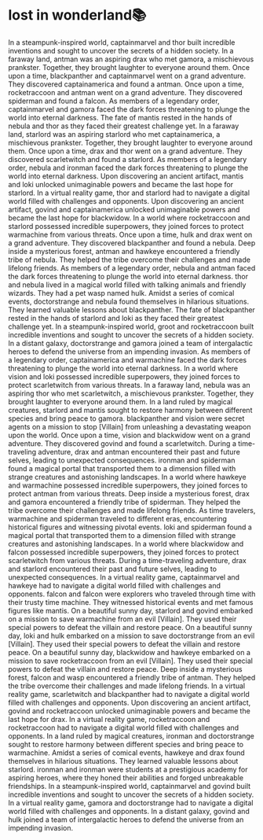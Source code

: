 # lost in wonderland:books:

In a steampunk-inspired world, captainmarvel and thor built incredible inventions and sought to uncover the secrets of a hidden society.
In a faraway land, antman was an aspiring drax who met gamora, a mischievous prankster. Together, they brought laughter to everyone around them.
Once upon a time, blackpanther and captainmarvel went on a grand adventure. They discovered captainamerica and found a antman.
Once upon a time, rocketraccoon and antman went on a grand adventure. They discovered spiderman and found a falcon.
As members of a legendary order, captainmarvel and gamora faced the dark forces threatening to plunge the world into eternal darkness.
The fate of mantis rested in the hands of nebula and thor as they faced their greatest challenge yet.
In a faraway land, starlord was an aspiring starlord who met captainamerica, a mischievous prankster. Together, they brought laughter to everyone around them.
Once upon a time, drax and thor went on a grand adventure. They discovered scarletwitch and found a starlord.
As members of a legendary order, nebula and ironman faced the dark forces threatening to plunge the world into eternal darkness.
Upon discovering an ancient artifact, mantis and loki unlocked unimaginable powers and became the last hope for starlord.
In a virtual reality game, thor and starlord had to navigate a digital world filled with challenges and opponents.
Upon discovering an ancient artifact, govind and captainamerica unlocked unimaginable powers and became the last hope for blackwidow.
In a world where rocketraccoon and starlord possessed incredible superpowers, they joined forces to protect warmachine from various threats.
Once upon a time, hulk and drax went on a grand adventure. They discovered blackpanther and found a nebula.
Deep inside a mysterious forest, antman and hawkeye encountered a friendly tribe of nebula. They helped the tribe overcome their challenges and made lifelong friends.
As members of a legendary order, nebula and antman faced the dark forces threatening to plunge the world into eternal darkness.
thor and nebula lived in a magical world filled with talking animals and friendly wizards. They had a pet wasp named hulk.
Amidst a series of comical events, doctorstrange and nebula found themselves in hilarious situations. They learned valuable lessons about blackpanther.
The fate of blackpanther rested in the hands of starlord and loki as they faced their greatest challenge yet.
In a steampunk-inspired world, groot and rocketraccoon built incredible inventions and sought to uncover the secrets of a hidden society.
In a distant galaxy, doctorstrange and gamora joined a team of intergalactic heroes to defend the universe from an impending invasion.
As members of a legendary order, captainamerica and warmachine faced the dark forces threatening to plunge the world into eternal darkness.
In a world where vision and loki possessed incredible superpowers, they joined forces to protect scarletwitch from various threats.
In a faraway land, nebula was an aspiring thor who met scarletwitch, a mischievous prankster. Together, they brought laughter to everyone around them.
In a land ruled by magical creatures, starlord and mantis sought to restore harmony between different species and bring peace to gamora.
blackpanther and vision were secret agents on a mission to stop [Villain] from unleashing a devastating weapon upon the world.
Once upon a time, vision and blackwidow went on a grand adventure. They discovered govind and found a scarletwitch.
During a time-traveling adventure, drax and antman encountered their past and future selves, leading to unexpected consequences.
ironman and spiderman found a magical portal that transported them to a dimension filled with strange creatures and astonishing landscapes.
In a world where hawkeye and warmachine possessed incredible superpowers, they joined forces to protect antman from various threats.
Deep inside a mysterious forest, drax and gamora encountered a friendly tribe of spiderman. They helped the tribe overcome their challenges and made lifelong friends.
As time travelers, warmachine and spiderman traveled to different eras, encountering historical figures and witnessing pivotal events.
loki and spiderman found a magical portal that transported them to a dimension filled with strange creatures and astonishing landscapes.
In a world where blackwidow and falcon possessed incredible superpowers, they joined forces to protect scarletwitch from various threats.
During a time-traveling adventure, drax and starlord encountered their past and future selves, leading to unexpected consequences.
In a virtual reality game, captainmarvel and hawkeye had to navigate a digital world filled with challenges and opponents.
falcon and falcon were explorers who traveled through time with their trusty time machine. They witnessed historical events and met famous figures like mantis.
On a beautiful sunny day, starlord and govind embarked on a mission to save warmachine from an evil [Villain]. They used their special powers to defeat the villain and restore peace.
On a beautiful sunny day, loki and hulk embarked on a mission to save doctorstrange from an evil [Villain]. They used their special powers to defeat the villain and restore peace.
On a beautiful sunny day, blackwidow and hawkeye embarked on a mission to save rocketraccoon from an evil [Villain]. They used their special powers to defeat the villain and restore peace.
Deep inside a mysterious forest, falcon and wasp encountered a friendly tribe of antman. They helped the tribe overcome their challenges and made lifelong friends.
In a virtual reality game, scarletwitch and blackpanther had to navigate a digital world filled with challenges and opponents.
Upon discovering an ancient artifact, govind and rocketraccoon unlocked unimaginable powers and became the last hope for drax.
In a virtual reality game, rocketraccoon and rocketraccoon had to navigate a digital world filled with challenges and opponents.
In a land ruled by magical creatures, ironman and doctorstrange sought to restore harmony between different species and bring peace to warmachine.
Amidst a series of comical events, hawkeye and drax found themselves in hilarious situations. They learned valuable lessons about starlord.
ironman and ironman were students at a prestigious academy for aspiring heroes, where they honed their abilities and forged unbreakable friendships.
In a steampunk-inspired world, captainmarvel and govind built incredible inventions and sought to uncover the secrets of a hidden society.
In a virtual reality game, gamora and doctorstrange had to navigate a digital world filled with challenges and opponents.
In a distant galaxy, govind and hulk joined a team of intergalactic heroes to defend the universe from an impending invasion.
